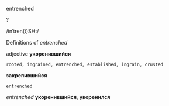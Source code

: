 entrenched

?

/inˈtren(t)SHt/

Definitions of _entrenched_

adjective
**укоренившийся**

    rooted, ingrained, entrenched, established, ingrain, crusted
**закрепившийся**

    entrenched

_entrenched_
**укоренившийся**, **укоренился**